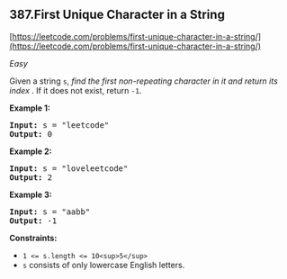 ## 387.First Unique Character in a String

[https://leetcode.com/problems/first-unique-character-in-a-string/](https://leetcode.com/problems/first-unique-character-in-a-string/)

*Easy*

Given a string `s`, *find the first non-repeating character in it and return its index* . If it does not exist, return `-1`.

**Example 1:**

<pre><strong>Input:</strong> s = "leetcode"
<strong>Output:</strong> 0
</pre>

**Example 2:**

<pre><strong>Input:</strong> s = "loveleetcode"
<strong>Output:</strong> 2
</pre>

**Example 3:**

<pre><strong>Input:</strong> s = "aabb"
<strong>Output:</strong> -1
</pre>

**Constraints:**

* `1 <= s.length <= 10<sup>5</sup>`
* `s` consists of only lowercase English letters.
